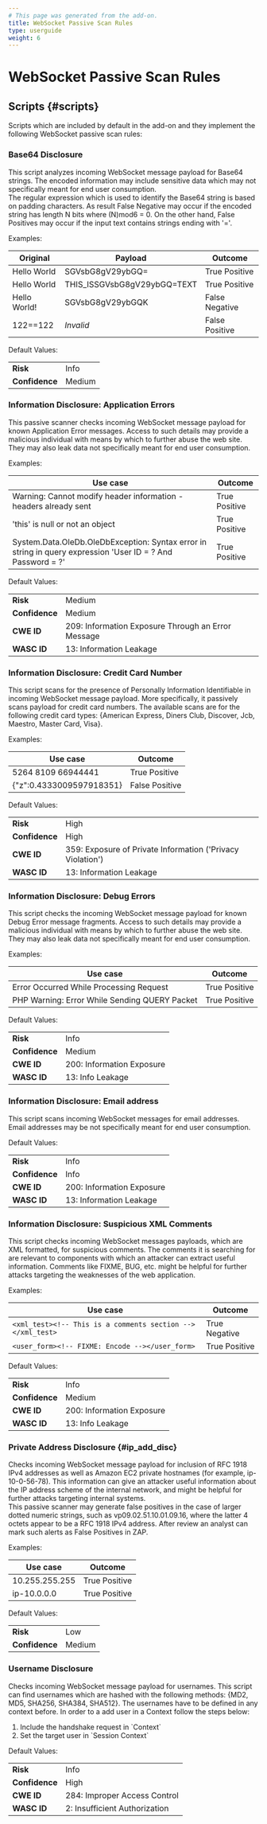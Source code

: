 ```yaml
---
# This page was generated from the add-on.
title: WebSocket Passive Scan Rules
type: userguide
weight: 6
---
```


# WebSocket Passive Scan Rules

## Scripts {#scripts}

Scripts which are included by default in the add-on and they implement the following WebSocket passive scan rules:

### Base64 Disclosure

This script analyzes incoming WebSocket message payload for Base64 strings. The encoded information may include sensitive data which may not specifically meant for end user consumption.  
The regular expression which is used to identify the Base64 string is based on padding characters. As result False Negative may occur if the encoded string has length N bits where (N)mod6 = 0. On the other hand, False Positives may occur if the input text contains strings ending with '='.   

Examples:

|   Original   |           Payload           |    Outcome     |
|--------------|-----------------------------|----------------|
| Hello World  | SGVsbG8gV29ybGQ=            | True Positive  |
| Hello World  | THIS_ISSGVsbG8gV29ybGQ=TEXT | True Positive  |
| Hello World! | SGVsbG8gV29ybGQK            | False Negative |
| 122==122     | *Invalid*                   | False Positive |

Default Values:

|                |        |
|----------------|--------|
| **Risk**       | Info   |
| **Confidence** | Medium |

### Information Disclosure: Application Errors

This passive scanner checks incoming WebSocket message payload for known Application Error messages. Access to such details may provide a malicious individual with means by which to further abuse the web site. They may also leak data not specifically meant for end user consumption.  

Examples:

|                                                  Use case                                                   |    Outcome    |
|-------------------------------------------------------------------------------------------------------------|---------------|
| Warning: Cannot modify header information - headers already sent                                            | True Positive |
| 'this' is null or not an object                                                                             | True Positive |
| System.Data.OleDb.OleDbException: Syntax error in string in query expression 'User ID = ? And Password = ?' | True Positive |

Default Values:

|                |                                                    |
|----------------|----------------------------------------------------|
| **Risk**       | Medium                                             |
| **Confidence** | Medium                                             |
| **CWE ID**     | 209: Information Exposure Through an Error Message |
| **WASC ID**    | 13: Information Leakage                            |

### Information Disclosure: Credit Card Number

This script scans for the presence of Personally Information Identifiable in incoming WebSocket message payload. More specifically, it passively scans payload for credit card numbers. The available scans are for the following credit card types: {American Express, Diners Club, Discover, Jcb, Maestro, Master Card, Visa}.  

Examples:

|         Use case         |    Outcome     |
|--------------------------|----------------|
| 5264 8109 66944441       | True Positive  |
| {"z":0.4333009597918351} | False Positive |

Default Values:

|                |                                                            |
|----------------|------------------------------------------------------------|
| **Risk**       | High                                                       |
| **Confidence** | High                                                       |
| **CWE ID**     | 359: Exposure of Private Information ('Privacy Violation') |
| **WASC ID**    | 13: Information Leakage                                    |

### Information Disclosure: Debug Errors

This script checks the incoming WebSocket message payload for known Debug Error message fragments. Access to such details may provide a malicious individual with means by which to further abuse the web site. They may also leak data not specifically meant for end user consumption.  

Examples:

|                   Use case                    |    Outcome    |
|-----------------------------------------------|---------------|
| Error Occurred While Processing Request       | True Positive |
| PHP Warning: Error While Sending QUERY Packet | True Positive |

Default Values:

|                |                           |
|----------------|---------------------------|
| **Risk**       | Info                      |
| **Confidence** | Medium                    |
| **CWE ID**     | 200: Information Exposure |
| **WASC ID**    | 13: Info Leakage          |

### Information Disclosure: Email address

This script scans incoming WebSocket messages for email addresses. Email addresses may be not specifically meant for end user consumption.  

Default Values:

|                |                           |
|----------------|---------------------------|
| **Risk**       | Info                      |
| **Confidence** | Info                      |
| **CWE ID**     | 200: Information Exposure |
| **WASC ID**    | 13: Information Leakage   |

### Information Disclosure: Suspicious XML Comments

This script checks incoming WebSocket messages payloads, which are XML formatted, for suspicious comments. The comments it is searching for are relevant to components with which an attacker can extract useful information. Comments like FIXME, BUG, etc. might be helpful for further attacks targeting the weaknesses of the web application.  

Examples:

|                             Use case                             |    Outcome    |
|------------------------------------------------------------------|---------------|
| ``` <xml_test><!-- This is a comments section --></xml_test> ``` | True Negative |
| ``` <user_form><!-- FIXME: Encode --></user_form> ```            | True Positive |

Default Values:

|                |                           |
|----------------|---------------------------|
| **Risk**       | Info                      |
| **Confidence** | Medium                    |
| **CWE ID**     | 200: Information Exposure |
| **WASC ID**    | 13: Info Leakage          |

### Private Address Disclosure {#ip_add_disc}

Checks incoming WebSocket message payload for inclusion of RFC 1918 IPv4 addresses as well as Amazon EC2 private hostnames (for example, ip-10-0-56-78). This information can give an attacker useful information about the IP address scheme of the internal network, and might be helpful for further attacks targeting internal systems.   
This passive scanner may generate false positives in the case of larger dotted numeric strings, such as vp09.02.51.10.01.09.16, where the latter 4 octets appear to be a RFC 1918 IPv4 address. After review an analyst can mark such alerts as False Positives in ZAP.  

Examples:

|    Use case    |    Outcome    |
|----------------|---------------|
| 10.255.255.255 | True Positive |
| ip-10.0.0.0    | True Positive |

Default Values:

|                |        |
|----------------|--------|
| **Risk**       | Low    |
| **Confidence** | Medium |

### Username Disclosure

Checks incoming WebSocket message payload for usernames. This script can find usernames which are hashed with the following methods: {MD2, MD5, SHA256, SHA384, SHA512}. The usernames have to be defined in any context before. In order to a add user in a Context follow the steps below:

1. Include the handshake request in \`Context\`
2. Set the target user in \`Session Context\`

Default Values:

|                |                               |
|----------------|-------------------------------|
| **Risk**       | Info                          |
| **Confidence** | High                          |
| **CWE ID**     | 284: Improper Access Control  |
| **WASC ID**    | 2: Insufficient Authorization |
